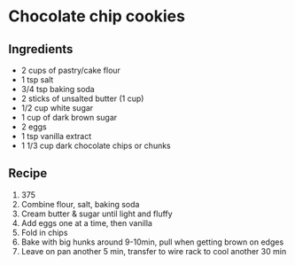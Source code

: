 # Chocolate chip cookies

## Ingredients
- 2 cups of pastry/cake flour
- 1 tsp salt
- 3/4 tsp baking soda
- 2 sticks of unsalted butter (1 cup)
- 1/2 cup white sugar
- 1 cup of dark brown sugar
- 2 eggs
- 1 tsp vanilla extract
- 1 1/3 cup dark chocolate chips or chunks

## Recipe
1. 375
1. Combine flour, salt, baking soda
1. Cream butter & sugar until light and fluffy
1. Add eggs one at a time, then vanilla
1. Fold in chips
1. Bake with big hunks around 9-10min, pull when getting brown on edges
1. Leave on pan another 5 min, transfer to wire rack to cool another 30 min
